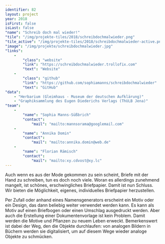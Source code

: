 ```yaml
---
identifier: 82
layout: project
year: 2018
isFirst: false
isLast: false
"name": "Schreib doch mal wieder!"
"tile": "/img/projekte-tiles/2018/schreibdochmalwieder.png"
"tile_active": "/img/projekte-tiles/2018/schreibdochmalwieder-active.png"
"image": "/img/projekte/schreibdochmalwieder.jpg"
"links":
    -
        "class": "website"
        "link": "https://schreibdochmalwieder.trollofix.com"
        "text": "Website"
    -
        "class": "github"
        "link": "https://github.com/sophiamanns/schreibdochmalwieder"
        "text": "GitHub"
"data":
    - "Herbarium (Gleimhaus - Museum der deutschen Aufklärung)"
    - "Graphiksammlung des Eugen Diederichs Verlags (ThULB Jena)"
"team":
    -
        "name": "Sophia Manns-Süßbrich"
        "contact":
            "mail": "mailto:mannsorama@googlemail.com"
    -
        "name": "Annika Domin"
        "contact":
            "mail": "mailto:annika.domin@web.de"
    -
        "name": "Florian Rämisch"
        "contact":
            "mail": "mailto:xy.cdvost@xy.lc"
---
```

Auch wenn es aus der Mode gekommen zu sein scheint, Briefe mit der Hand zu schreiben, tun es doch noch viele. Woran es allerdings zunehmend mangelt, ist schönes, erschwingliches Briefpapier. Damit ist nun Schluss. Wir bieten die Möglichkeit, eigenes, individuelles Briefpapier herzustellen.

Per Zufall oder anhand eines Namensgenerators erscheint ein Motiv oder ein Design, das dann beliebig weiter verwendet werden kann. Es kann als Motiv auf einen Briefbogen oder einen Umschlag ausgedruckt werden. Aber auch die Erstellung einer Dokumentenvorlage ist kein Problem. Damit werden die Motive und Pflanzen zu neuem Leben erweckt. Bemerkenswert ist dabei der Weg, den die Objekte durchlaufen: von analogen Bildern in Büchern werden sie digitalisiert, um auf diesem Wege wieder analoge Objekte zu schmücken.
